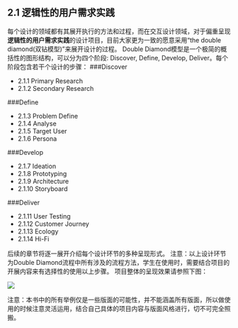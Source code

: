 ## 2.1 逻辑性的用户需求实践
每个设计的领域都有其展开执行的方法和过程，而在交互设计领域，对于偏重呈现**逻辑性的用户需求实践**的设计项目，目前大家更为一致的愿意采用“the double diamond(双钻模型)”来展开设计的过程。
Double Diamond模型是一个极简的概括性的图形结构，可以分为四个阶段: Discover, Define, Develop, Deliver。每个阶段包含若干个设计的步骤：
###Discover
* 2.1.1 Primary Research
* 2.1.2 Secondary Research	

###Define
* 2.1.3 Problem Define
* 2.1.4 Analyse
* 2.1.5 Target User
* 2.1.6 Persona

###Develop
* 2.1.7 Ideation
* 2.1.8 Prototyping
* 2.1.9 Architecture
* 2.1.10 Storyboard

###Deliver
* 2.1.11 User Testing
* 2.1.12 Customer Journey
* 2.1.13 Ecology
* 2.1.14 Hi-Fi

后续的章节将逐一展开介绍每个设计环节的多种呈现形式。
注意：以上设计环节为Double Diamond流程中所有涉及的流程方法，学生在使用时，需要结合项目的开展内容来有选择性的使用以上步骤。
项目整体的呈现效果请参照下图：

![](http://kitpic.makebi.net/ixd/1.jpg)


注意：本书中的所有举例仅是一些版面的可能性，并不能涵盖所有版面，所以做使用的时候注意灵活运用，结合自己具体的项目内容与版面风格进行，切不可完全照搬。
